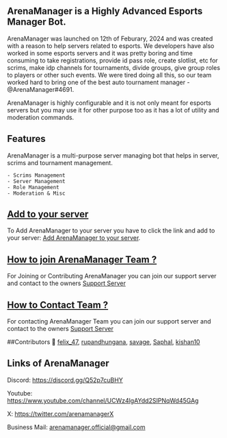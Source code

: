 
## ArenaManager is a Highly Advanced Esports Manager Bot.

ArenaManager was launched on 12th of Feburary, 2024 and was created with a reason to help servers related to esports. We developers have also worked in some esports servers and it was pretty boring and time consuming to take registrations, provide id pass role, create slotlist, etc for scrims, make idp channels for tournaments, divide groups, give group roles to players or other such events. We were tired doing all this, so our team worked hard to bring one of the best auto tournament manager - @ArenaManager#4691.

ArenaManager is highly configurable and it is not only meant for esports servers but you may use it for other purpose too as it has a lot of utility and moderation commands.
## Features

ArenaManager is a multi-purpose server managing bot that helps in server, scrims and tournament management.
```
- Scrims Management
- Server Management
- Role Management
- Moderation & Misc
```

## [Add to your server]() 

To Add ArenaManager to your server you have to click the link and add to your server: [Add ArenaManager to your server]().

## [How to join ArenaManager Team ?](https://discord.gg/Q52p7cuBHY)

For Joining or Contributing ArenaManager you can join our support server and contact to the owners [Support Server](https://discord.gg/Q52p7cuBHY)

## [How to Contact Team ?](https://discord.gg/Q52p7cuBHY)

For contacting ArenaManager Team you can join our support server and contact to the owners [Support Server](https://discord.gg/Q52p7cuBHY)

##Contributors 👥
[felix_47](), [rupandhungana](), [savage](), [Saphal](), [kishan10]()

## Links of ArenaManager

Discord: https://discord.gg/Q52p7cuBHY

Youtube: https://www.youtube.com/channel/UCWz4lgAYdd2SIPNqWd45GAg

X: https://twitter.com/arenamanagerX

Business Mail: arenamanager.official@gmail.com


<!--
**arenamanager/arenamanager** is a ✨ _special_ ✨ repository because its `README.md` (this file) appears on your GitHub profile.

Here are some ideas to get you started:

- 🔭 I’m currently working on ...
- 🌱 I’m currently learning ...
- 👯 I’m looking to collaborate on ...
- 🤔 I’m looking for help with ...
- 💬 Ask me about ...
- 📫 How to reach me: ...
- 😄 Pronouns: ...
- ⚡ Fun fact: ...
-->
